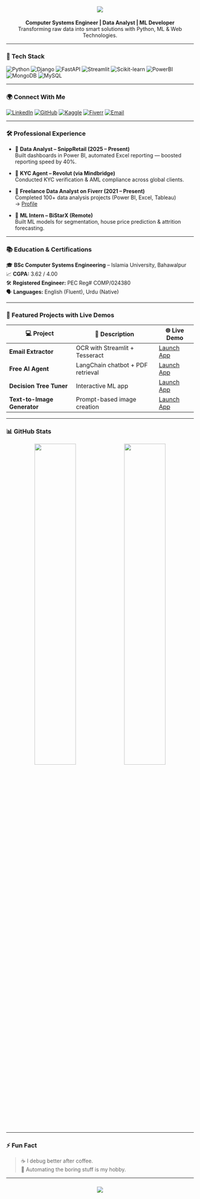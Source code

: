 <h1 align="center">
  <img src="https://readme-typing-svg.herokuapp.com?color=00FF00&lines=Hi+I'm+Engr.+Muhammad+Shabir;Machine+Learning+Engineer;Web+Developer;Open+Source+Contributor" />
</h1>

<p align="center">
  <strong>Computer Systems Engineer | Data Analyst | ML Developer</strong>  
  <br>Transforming raw data into smart solutions with Python, ML & Web Technologies.
</p>

---

### 🧠 Tech Stack

![Python](https://img.shields.io/badge/-Python-000000?style=flat-square&logo=python&logoColor=00FF00)
![Django](https://img.shields.io/badge/-Django-000000?style=flat-square&logo=django&logoColor=00FF00)
![FastAPI](https://img.shields.io/badge/-FastAPI-000000?style=flat-square&logo=fastapi&logoColor=00FF00)
![Streamlit](https://img.shields.io/badge/-Streamlit-000000?style=flat-square&logo=streamlit&logoColor=00FF00)
![Scikit-learn](https://img.shields.io/badge/-ScikitLearn-000000?style=flat-square&logo=scikitlearn&logoColor=00FF00)
![PowerBI](https://img.shields.io/badge/-PowerBI-000000?style=flat-square&logo=powerbi&logoColor=00FF00)
![MongoDB](https://img.shields.io/badge/-MongoDB-000000?style=flat-square&logo=mongodb&logoColor=00FF00)
![MySQL](https://img.shields.io/badge/-MySQL-000000?style=flat-square&logo=mysql&logoColor=00FF00)

---

### 🌍 Connect With Me

[![LinkedIn](https://img.shields.io/badge/-LinkedIn-000000?style=flat&logo=linkedin&logoColor=00FF00)](https://www.linkedin.com/in/engr-shabir-411357262)
[![GitHub](https://img.shields.io/badge/-GitHub-000000?style=flat&logo=github&logoColor=00FF00)](https://github.com/EngrShabir135)
[![Kaggle](https://img.shields.io/badge/-Kaggle-000000?style=flat&logo=kaggle&logoColor=00FF00)](https://www.kaggle.com/engrshabir)
[![Fiverr](https://img.shields.io/badge/-Fiverr-000000?style=flat&logo=fiverr&logoColor=00FF00)](https://www.fiverr.com/sellers/engrshabir683/edit)
[![Email](https://img.shields.io/badge/-Email-000000?style=flat&logo=gmail&logoColor=00FF00)](mailto:muhammadshabir594@gmail.com)

---

### 🛠️ Professional Experience

- 🔸 **Data Analyst – SnippRetail (2025 – Present)**  
  Built dashboards in Power BI, automated Excel reporting — boosted reporting speed by 40%.

- 🔸 **KYC Agent – Revolut (via Mindbridge)**  
  Conducted KYC verification & AML compliance across global clients.

- 🔸 **Freelance Data Analyst on Fiverr (2021 – Present)**  
  Completed 100+ data analysis projects (Power BI, Excel, Tableau)  
  → [Profile](https://www.fiverr.com/sellers/engrshabir683/edit)

- 🔸 **ML Intern – BiStarX (Remote)**  
  Built ML models for segmentation, house price prediction & attrition forecasting.

---

### 📚 Education & Certifications

🎓 **BSc Computer Systems Engineering** – Islamia University, Bahawalpur  
📈 **CGPA:** 3.62 / 4.00  
🛠️ **Registered Engineer:** PEC Reg# COMP/024380  
🗣️ **Languages:** English (Fluent), Urdu (Native)

---

### 🚀 Featured Projects with Live Demos

| 💻 Project | 🧩 Description | 🌐 Live Demo |
|-----------|----------------|--------------|
| **Email Extractor** | OCR with Streamlit + Tesseract | [Launch App](https://emails-extraction-app.streamlit.app/) |
| **Free AI Agent** | LangChain chatbot + PDF retrieval | [Launch App](https://free-ai-agent-u7xnwhxsavuvwshjvjxnen.streamlit.app/) |
| **Decision Tree Tuner** | Interactive ML app | [Launch App](https://hyperparameter-on-decision-treegit-4glhczrbnhjbjxnnur8fkx.streamlit.app/) |
| **Text-to-Image Generator** | Prompt-based image creation | [Launch App](https://text-to-image-convertor-dqhy2cld5rverkmq6mdoht.streamlit.app/) |

---

### 📊 GitHub Stats

<p align="center">
  <img src="https://github-readme-stats.vercel.app/api?username=EngrShabir135&show_icons=true&theme=chartreuse-dark" width="47%"/>
  <img src="https://github-readme-stats.vercel.app/api/top-langs/?username=EngrShabir135&layout=compact&theme=chartreuse-dark" width="47%"/>
</p>

---

### ⚡ Fun Fact

> ☕ I debug better after coffee.  
> 🤖 Automating the boring stuff is my hobby.

---

<h3 align="center">
  <img src="https://readme-typing-svg.herokuapp.com?font=Fira+Code&duration=2500&pause=1000&color=00FF00&width=435&lines=Thanks+for+visiting+my+profile!;Feel+free+to+connect+%F0%9F%91%8B" />
</h3>
